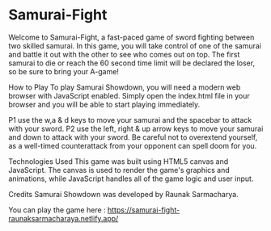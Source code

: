 # Samurai-Fight
Welcome to Samurai-Fight, a fast-paced game of sword fighting between two skilled samurai. In this game, you will take control of one of the samurai and battle it out with the other to see who comes out on top. The first samurai to die or reach the 60 second time limit will be declared the loser, so be sure to bring your A-game!

How to Play
To play Samurai Showdown, you will need a modern web browser with JavaScript enabled. Simply open the index.html file in your browser and you will be able to start playing immediately.

P1 use the w,a & d keys to move your samurai and the spacebar to attack with your sword. P2 use the left, right & up arrow keys to move your samurai and down to attack with your sword. Be careful not to overextend yourself, as a well-timed counterattack from your opponent can spell doom for you.

Technologies Used
This game was built using HTML5 canvas and JavaScript. The canvas is used to render the game's graphics and animations, while JavaScript handles all of the game logic and user input.

Credits
Samurai Showdown was developed by Raunak Sarmacharya.

You can play the game here : https://samurai-fight-raunaksarmacharaya.netlify.app/
